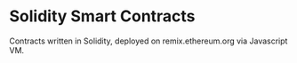 # Solidity Smart Contracts

Contracts written in Solidity, deployed on remix.ethereum.org via Javascript VM.
